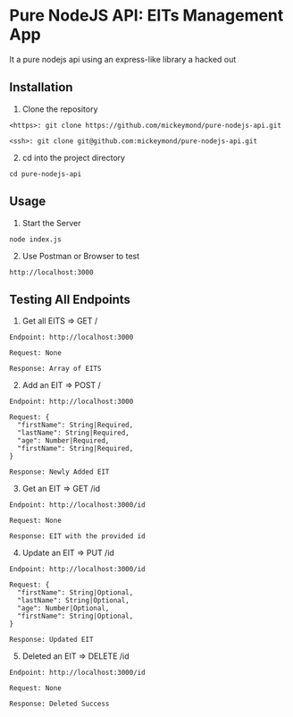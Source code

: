 # Pure NodeJS API: EITs Management App

It a pure nodejs api using an express-like library a hacked out

## Installation

1. Clone the repository

```
<https>: git clone https://github.com/mickeymond/pure-nodejs-api.git

<ssh>: git clone git@github.com:mickeymond/pure-nodejs-api.git
```

2. cd into the project directory

```
cd pure-nodejs-api
```


## Usage

1. Start the Server

```
node index.js
```

2. Use Postman or Browser to test

```
http://localhost:3000
```

## Testing All Endpoints

1. Get all EITS => GET /

```
Endpoint: http://localhost:3000

Request: None

Response: Array of EITS
```

2. Add an EIT => POST /

```
Endpoint: http://localhost:3000

Request: {
  "firstName": String|Required,
  "lastName": String|Required,
  "age": Number|Required,
  "firstName": String|Required,
}

Response: Newly Added EIT
```

3. Get an EIT => GET /id

```
Endpoint: http://localhost:3000/id

Request: None

Response: EIT with the provided id
```

4. Update an EIT => PUT /id

```
Endpoint: http://localhost:3000/id

Request: {
  "firstName": String|Optional,
  "lastName": String|Optional,
  "age": Number|Optional,
  "firstName": String|Optional,
}

Response: Updated EIT
```

5. Deleted an EIT => DELETE /id

```
Endpoint: http://localhost:3000/id

Request: None

Response: Deleted Success
```